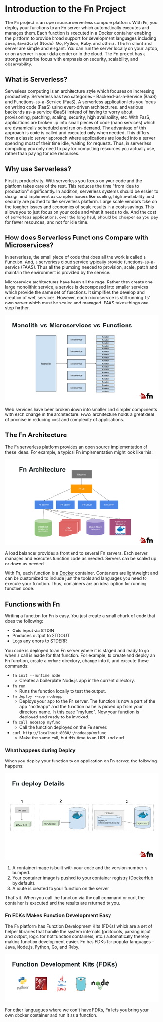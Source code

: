 # Introduction to the Fn Project
The Fn project is an open source serverless compute platform. With Fn, you deploy your functions to an Fn server which automatically executes and manages them. Each function is executed in a Docker container enabling the platform to provide broad support for development languages including Java, JavaScript (Node), Go, Python, Ruby, and others. The Fn client and server are simple and elegant. You can run the server locally on your laptop, or on a server in your data center or in the cloud. The Fn project has a strong enterprise focus with emphasis on security, scalability, and observability.

## What is Serverless?
Serverless computing is an architecture style which focuses on increasing productivity. Serverless has two categories - Backend-as-a-Service (BaaS) and Functions-as-a-Service (FaaS). A serverless application lets you focus on writing code (FaaS) using event-driven architectures, and various backends as-a-service (BaaS) instead of having to worry about provisioning, patching, scaling, security, high availability, etc. With FaaS, applications are broken up into small pieces of code (nano services) which are dynamically scheduled and run on-demand. The advantage of this approach is code is called and executed only when needed. This differs from a classic server approach where applications are loaded into a server spending most of their time idle, waiting for requests. Thus, in serverless computing you only need to pay for computing resources you actually use, rather than paying for idle resources.

## Why use Serverless?
First is productivity. With serverless you focus on your code and the platform takes care of the rest. This reduces the time "from idea to production" significantly. In addition, serverless systems should be easier to design and implement as complex issues like scaling, high availability, and security are pushed to the serverless platform. Large scale vendors take on the tougher issues and economies of scale results in a costs savings. This allows you to just focus on your code and what it needs to do. And the cost of serverless applications, over the long haul, should be cheaper as you pay for fewer resources, and not for idle time. 

## How does Serverless Functions Compare with Microservices?
In serverless, the small piece of code that does all the work is called a Function. And, a serverless cloud service typically provide functions-as-a-service (FAAS). Thus all the plumbing needed to provision, scale, patch and maintain the environment is provided by the service.

Microservice architectures have been all the rage. Rather than create one large monolithic service, a service is decomposed into smaller services which provide the same set of functions. It simplifies the develop and creation of web services. However, each microservice is still running its' own server which must be scaled and managed. FAAS takes things one step further.

![Monolithic vs Microservices vs Functions](images/fn-mono-to-funcs.png)

Web services have been broken down into smaller and simpler components with each change in the architecture. FAAS architecture holds a great deal of promise in reducing cost and complexity of applications.

## The Fn Architecture
The Fn serverless platform provides an open source implementation of these ideas. For example, a typical Fn implementation might look like this:

![Fn Architecture Diagram](images/fn-architecture.png)

A load balancer provides a front end to several Fn servers. Each server manages and executes function code as needed. Servers can be scaled up or down as needed.

 With Fn, each function is a [Docker](https://www.docker.com) container. Containers are lightweight and can be customized to include just the tools and languages you need to execute your function. Thus, containers are an ideal option for running function code.

 ## Functions with Fn
 Writing a function for Fn is easy. You just create a small chunk of code that does the following:

 * Gets input via STDIN
 * Produces output to STDOUT
 * Logs any errors to STDERR

You code is deployed to an Fn server where it is staged and ready to go when a call is made for that function. For example, to create and deploy an Fn function, create a `myfunc` directory, change into it, and execute these commands:

* `fn init --runtime node`
    * Creates a boilerplate Node.js app in the current directory.
* `fn run`
    * Runs the function locally to test the output.
* `fn deploy --app nodeapp`
    * Deploys your app to the Fn server. The function is now a part of the app "nodeapp" and the function name is picked up from your directory name. In this case "myfunc". Now your function is deployed and ready to be invoked.
* `fn call nodeapp myfunc`
    * Call the function deployed on the Fn server.
* `curl http://localhost:8080/r/nodeapp/myfunc`
    * Make the same call, but this time to an URL and curl.


### What happens during Deploy
When you deploy your function to an application on Fn server, the following happens:

![Picture of the Deploy Process](images/fn-deploy-details.png)

1. A container image is built with your code and the version number is bumped.
2. Your container image is pushed to your container registry (DockerHub by default).
3. A route is created to your function on the server.

That's it. When you call the function via the call command or curl, the container is executed and the results are returned to you.

### Fn FDKs Makes Function Development Easy
The Fn platform has Function Development Kits (FDKs) which are a set of helper libraries that handle the system internals (protocols, parsing input and output, logic for hot function containers, etc.) automatically thereby making function development easier. Fn has FDKs for popular languages - Java, Node.js, Python, Go, and Ruby.

![Pictures of supported languages](images/fn-fdks.png)

For other languagues where we don't have FDKs, Fn lets you bring your own docker container and run it as a function.
